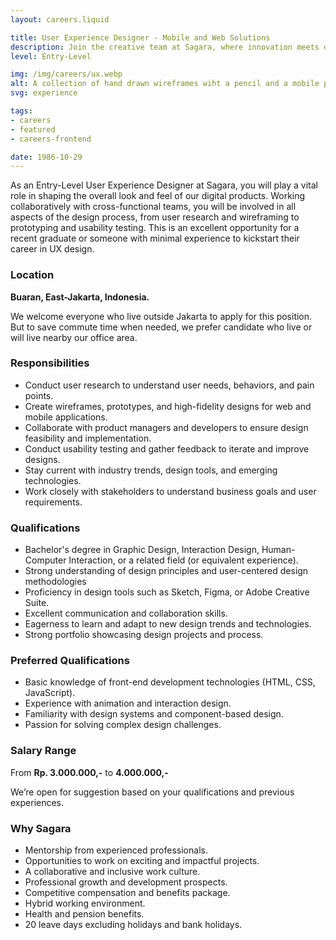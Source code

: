 ```yaml
---
layout: careers.liquid

title: User Experience Designer - Mobile and Web Solutions
description: Join the creative team at Sagara, where innovation meets design. At Sagara, we are committed to delivering exceptional user experiences that captivate and delight our users. As we expand our team, we are seeking a passionate and talented Entry-Level User Experience Designer to contribute to our mission of creating meaningful and user-centric products.
level: Entry-Level

img: /img/careers/ux.webp
alt: A collection of hand drawn wireframes wiht a pencil and a mobile phone on the right side
svg: experience

tags:
- careers
- featured
- careers-frontend

date: 1986-10-29
---
```


As an Entry-Level User Experience Designer at Sagara, you will play a vital role in shaping the overall look and feel of our digital products. Working collaboratively with cross-functional teams, you will be involved in all aspects of the design process, from user research and wireframing to prototyping and usability testing. This is an excellent opportunity for a recent graduate or someone with minimal experience to kickstart their career in UX design.

### Location

**Buaran, East-Jakarta, Indonesia.**

We welcome everyone who live outside Jakarta to apply for this position. But to save commute time when needed, we prefer candidate who live or will live nearby our office area.

### Responsibilities

- Conduct user research to understand user needs, behaviors, and pain points.
- Create wireframes, prototypes, and high-fidelity designs for web and mobile applications.
- Collaborate with product managers and developers to ensure design feasibility and implementation.
- Conduct usability testing and gather feedback to iterate and improve designs.
- Stay current with industry trends, design tools, and emerging technologies.
- Work closely with stakeholders to understand business goals and user requirements.

### Qualifications

- Bachelor's degree in Graphic Design, Interaction Design, Human-Computer Interaction, or a related field (or equivalent experience).
- Strong understanding of design principles and user-centered design methodologies
- Proficiency in design tools such as Sketch, Figma, or Adobe Creative Suite.
- Excellent communication and collaboration skills.
- Eagerness to learn and adapt to new design trends and technologies.
- Strong portfolio showcasing design projects and process.

### Preferred Qualifications

- Basic knowledge of front-end development technologies (HTML, CSS, JavaScript).
- Experience with animation and interaction design.
- Familiarity with design systems and component-based design.
- Passion for solving complex design challenges.

### Salary Range

From **Rp. 3.000.000,-** to **4.000.000,-**

We’re open for suggestion based on your qualifications and previous experiences.

### Why Sagara

- Mentorship from experienced professionals.
- Opportunities to work on exciting and impactful projects.
- A collaborative and inclusive work culture.
- Professional growth and development prospects.
- Competitive compensation and benefits package.
- Hybrid working environment.
- Health and pension benefits.
- 20 leave days excluding holidays and bank holidays.
